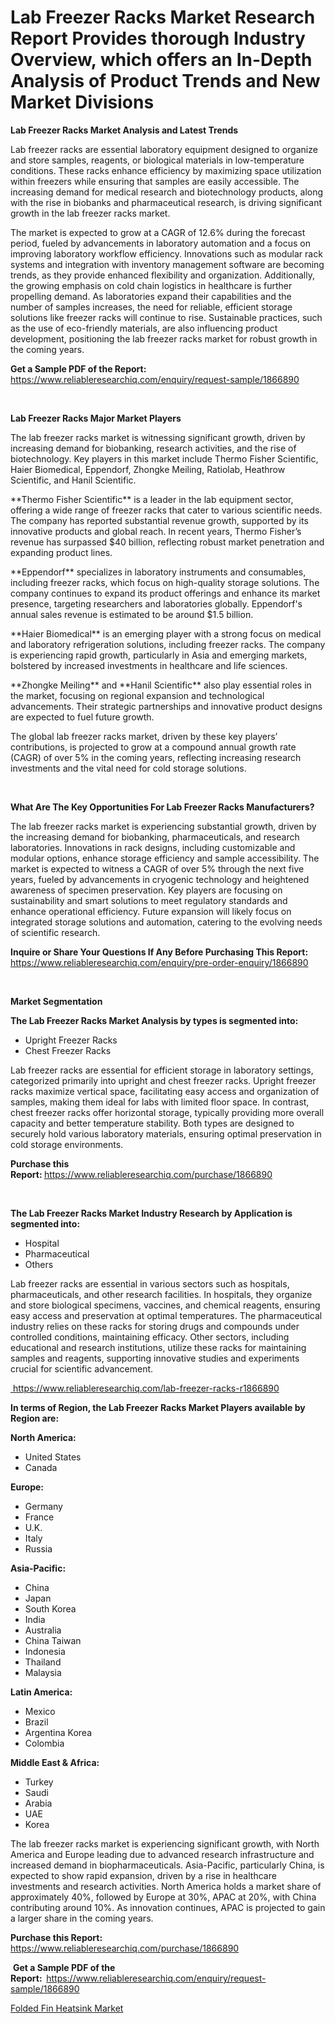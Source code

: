 <p><h1>Lab Freezer Racks Market Research Report Provides thorough Industry Overview, which offers an In-Depth Analysis of Product Trends and New Market Divisions</h1></p><p><strong>Lab Freezer Racks Market Analysis and Latest Trends</strong></p>
<p><p>Lab freezer racks are essential laboratory equipment designed to organize and store samples, reagents, or biological materials in low-temperature conditions. These racks enhance efficiency by maximizing space utilization within freezers while ensuring that samples are easily accessible. The increasing demand for medical research and biotechnology products, along with the rise in biobanks and pharmaceutical research, is driving significant growth in the lab freezer racks market.</p><p>The market is expected to grow at a CAGR of 12.6% during the forecast period, fueled by advancements in laboratory automation and a focus on improving laboratory workflow efficiency. Innovations such as modular rack systems and integration with inventory management software are becoming trends, as they provide enhanced flexibility and organization. Additionally, the growing emphasis on cold chain logistics in healthcare is further propelling demand. As laboratories expand their capabilities and the number of samples increases, the need for reliable, efficient storage solutions like freezer racks will continue to rise. Sustainable practices, such as the use of eco-friendly materials, are also influencing product development, positioning the lab freezer racks market for robust growth in the coming years.</p></p>
<p><strong>Get a Sample PDF of the Report:&nbsp;</strong> <a href="https://www.reliableresearchiq.com/enquiry/request-sample/1866890?utm_campaign=2268&utm_medium=2&utm_source=Github&utm_content=ia&utm_term=22022025&utm_id=lab-freezer-racks">https://www.reliableresearchiq.com/enquiry/request-sample/1866890</a></p>
<p>&nbsp;</p>
<p><strong>Lab Freezer Racks Major Market Players</strong></p>
<p><p>The lab freezer racks market is witnessing significant growth, driven by increasing demand for biobanking, research activities, and the rise of biotechnology. Key players in this market include Thermo Fisher Scientific, Haier Biomedical, Eppendorf, Zhongke Meiling, Ratiolab, Heathrow Scientific, and Hanil Scientific.</p><p>**Thermo Fisher Scientific** is a leader in the lab equipment sector, offering a wide range of freezer racks that cater to various scientific needs. The company has reported substantial revenue growth, supported by its innovative products and global reach. In recent years, Thermo Fisher’s revenue has surpassed $40 billion, reflecting robust market penetration and expanding product lines.</p><p>**Eppendorf** specializes in laboratory instruments and consumables, including freezer racks, which focus on high-quality storage solutions. The company continues to expand its product offerings and enhance its market presence, targeting researchers and laboratories globally. Eppendorf's annual sales revenue is estimated to be around $1.5 billion.</p><p>**Haier Biomedical** is an emerging player with a strong focus on medical and laboratory refrigeration solutions, including freezer racks. The company is experiencing rapid growth, particularly in Asia and emerging markets, bolstered by increased investments in healthcare and life sciences.</p><p>**Zhongke Meiling** and **Hanil Scientific** also play essential roles in the market, focusing on regional expansion and technological advancements. Their strategic partnerships and innovative product designs are expected to fuel future growth.</p><p>The global lab freezer racks market, driven by these key players’ contributions, is projected to grow at a compound annual growth rate (CAGR) of over 5% in the coming years, reflecting increasing research investments and the vital need for cold storage solutions.</p></p>
<p>&nbsp;</p>
<p><strong>What Are The Key Opportunities For Lab Freezer Racks Manufacturers?</strong></p>
<p><p>The lab freezer racks market is experiencing substantial growth, driven by the increasing demand for biobanking, pharmaceuticals, and research laboratories. Innovations in rack designs, including customizable and modular options, enhance storage efficiency and sample accessibility. The market is expected to witness a CAGR of over 5% through the next five years, fueled by advancements in cryogenic technology and heightened awareness of specimen preservation. Key players are focusing on sustainability and smart solutions to meet regulatory standards and enhance operational efficiency. Future expansion will likely focus on integrated storage solutions and automation, catering to the evolving needs of scientific research.</p></p>
<p><strong>Inquire or Share Your Questions If Any Before Purchasing This Report:</strong> <a href="https://www.reliableresearchiq.com/enquiry/pre-order-enquiry/1866890?utm_campaign=2268&utm_medium=2&utm_source=Github&utm_content=ia&utm_term=22022025&utm_id=lab-freezer-racks">https://www.reliableresearchiq.com/enquiry/pre-order-enquiry/1866890</a></p>
<p>&nbsp;</p>
<p><strong>Market Segmentation</strong></p>
<p><strong>The Lab Freezer Racks Market Analysis by types is segmented into:</strong></p>
<p><ul><li>Upright Freezer Racks</li><li>Chest Freezer Racks</li></ul></p>
<p><p>Lab freezer racks are essential for efficient storage in laboratory settings, categorized primarily into upright and chest freezer racks. Upright freezer racks maximize vertical space, facilitating easy access and organization of samples, making them ideal for labs with limited floor space. In contrast, chest freezer racks offer horizontal storage, typically providing more overall capacity and better temperature stability. Both types are designed to securely hold various laboratory materials, ensuring optimal preservation in cold storage environments.</p></p>
<p><strong>Purchase this Report:&nbsp;</strong><a href="https://www.reliableresearchiq.com/purchase/1866890?utm_campaign=2268&utm_medium=2&utm_source=Github&utm_content=ia&utm_term=22022025&utm_id=lab-freezer-racks">https://www.reliableresearchiq.com/purchase/1866890</a></p>
<p>&nbsp;</p>
<p><strong>The Lab Freezer Racks Market Industry Research by Application is segmented into:</strong></p>
<p><ul><li>Hospital</li><li>Pharmaceutical</li><li>Others</li></ul></p>
<p><p>Lab freezer racks are essential in various sectors such as hospitals, pharmaceuticals, and other research facilities. In hospitals, they organize and store biological specimens, vaccines, and chemical reagents, ensuring easy access and preservation at optimal temperatures. The pharmaceutical industry relies on these racks for storing drugs and compounds under controlled conditions, maintaining efficacy. Other sectors, including educational and research institutions, utilize these racks for maintaining samples and reagents, supporting innovative studies and experiments crucial for scientific advancement.</p></p>
<p><a href="https://www.reliableresearchiq.com/lab-freezer-racks-r1866890?utm_campaign=2268&utm_medium=2&utm_source=Github&utm_content=ia&utm_term=22022025&utm_id=lab-freezer-racks">&nbsp;https://www.reliableresearchiq.com/lab-freezer-racks-r1866890</a></p>
<p><strong>In terms of Region, the Lab Freezer Racks Market Players available by Region are:</strong></p>
<p>
    <p> <strong> North America: </strong>
        <ul>
            <li>United States</li>
            <li>Canada</li>
        </ul>
        </p> 
    <p> <strong> Europe: </strong>
        <ul>
            <li>Germany</li>
            <li>France</li>
            <li>U.K.</li>
            <li>Italy</li>
            <li>Russia</li>
        </ul>
        </p> 
    <p> <strong> Asia-Pacific: </strong>
        <ul>
            <li>China</li>
            <li>Japan</li>
            <li>South Korea</li>
            <li>India</li>
            <li>Australia</li>
            <li>China Taiwan</li>
            <li>Indonesia</li>
            <li>Thailand</li>
            <li>Malaysia</li>
        </ul>
        </p> 
    <p> <strong> Latin America: </strong>
        <ul>
            <li>Mexico</li>
            <li>Brazil</li>
            <li>Argentina Korea</li>
            <li>Colombia</li>
        </ul>
        </p> 
    <p> <strong> Middle East & Africa: </strong>
        <ul>
            <li>Turkey</li>
            <li>Saudi</li>
            <li>Arabia</li>
            <li>UAE</li>
            <li>Korea</li>
        </ul>
    </p>
    </p>
<p><p>The lab freezer racks market is experiencing significant growth, with North America and Europe leading due to advanced research infrastructure and increased demand in biopharmaceuticals. Asia-Pacific, particularly China, is expected to show rapid expansion, driven by a rise in healthcare investments and research activities. North America holds a market share of approximately 40%, followed by Europe at 30%, APAC at 20%, with China contributing around 10%. As innovation continues, APAC is projected to gain a larger share in the coming years.</p></p>
<p><strong>Purchase this Report: </strong><a href="https://www.reliableresearchiq.com/purchase/1866890?utm_campaign=2268&utm_medium=2&utm_source=Github&utm_content=ia&utm_term=22022025&utm_id=lab-freezer-racks">https://www.reliableresearchiq.com/purchase/1866890</a></p>
<p>&nbsp;<strong>Get a Sample PDF of the Report:&nbsp;&nbsp;</strong><a href="https://www.reliableresearchiq.com/enquiry/request-sample/1866890?utm_campaign=2268&utm_medium=2&utm_source=Github&utm_content=ia&utm_term=22022025&utm_id=lab-freezer-racks">https://www.reliableresearchiq.com/enquiry/request-sample/1866890</a></p>
<p><strong></strong></p>
<p><p><a href="https://github.com/rileymgdorcas/Market-Research-Report-List-1/blob/main/folded-fin-heatsink-market.md?utm_campaign=2268&utm_medium=2&utm_source=Github&utm_content=ia&utm_term=22022025&utm_id=lab-freezer-racks">Folded Fin Heatsink Market</a></p></p>